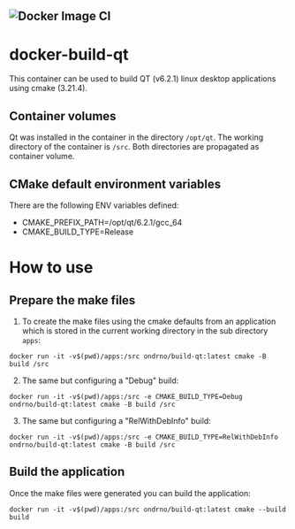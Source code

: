 ![Docker Image CI](https://github.com/ondrno/docker-build-qt/actions/workflows/docker-image.yml/badge.svg)
----

# docker-build-qt
This container can be used to build QT (v6.2.1) linux desktop 
applications using cmake (3.21.4).

## Container volumes
Qt was installed in the container in the directory ``/opt/qt``. 
The working directory of the container is ``/src``. 
Both directories are propagated as container volume.

## CMake default environment variables
There are the following ENV variables defined:
- CMAKE_PREFIX_PATH=/opt/qt/6.2.1/gcc_64
- CMAKE_BUILD_TYPE=Release

# How to use
## Prepare the make files
1) To create the make files using the cmake defaults from an application which 
is stored in the current working directory in the sub directory ``apps``:

``docker run -it -v$(pwd)/apps:/src ondrno/build-qt:latest cmake -B build /src``

2) The same but configuring a "Debug" build:

``docker run -it -v$(pwd)/apps:/src -e CMAKE_BUILD_TYPE=Debug ondrno/build-qt:latest cmake -B build /src``

3) The same but configuring a "RelWithDebInfo" build:

``docker run -it -v$(pwd)/apps:/src -e CMAKE_BUILD_TYPE=RelWithDebInfo ondrno/build-qt:latest cmake -B build /src``



## Build the application
Once the make files were generated you can build the application:

``docker run -it -v$(pwd)/apps:/src ondrno/build-qt:latest cmake --build build``

